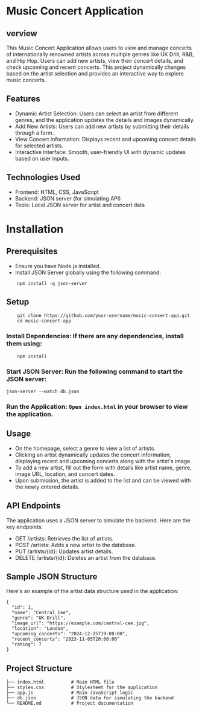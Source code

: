 # Music Concert Application
## verview
This Music Concert Application allows users to view and manage concerts of internationally renowned artists across multiple genres like UK Drill, R&B, and Hip Hop. Users can add new artists, view their concert details, and check upcoming and recent concerts. This project dynamically changes based on the artist selection and provides an interactive way to explore music concerts.

## Features
- Dynamic Artist Selection: Users can select an artist from different genres, and the application updates the details and images dynamically.
- Add New Artists: Users can add new artists by submitting their details through a form.
- View Concert Information: Displays recent and upcoming concert details for selected artists.
- Interactive Interface: Smooth, user-friendly UI with dynamic updates based on user inputs.

## Technologies Used
- Frontend: HTML, CSS, JavaScript
- Backend: JSON server (for simulating API)
- Tools: Local JSON server for artist and concert data

# Installation
## Prerequisites
- Ensure you have Node.js installed.
- Install JSON Server globally using the following command:
```
    npm install -g json-server
```
## Setup
```
    git clone https://github.com/your-username/music-concert-app.git
    cd music-concert-app

```
### Install Dependencies: If there are any dependencies, install them using:
```
    npm install
```    
### Start JSON Server: Run the following command to start the JSON server:
```
json-server --watch db.json
```
### Run the Application: `Open index.html` in your browser to view the application.

## Usage
- On the homepage, select a genre to view a list of artists.
- Clicking an artist dynamically updates the concert information, displaying recent and upcoming concerts along with the artist's image.
- To add a new artist, fill out the form with details like artist name, genre, image URL, location, and concert dates.
- Upon submission, the artist is added to the list and can be viewed with the newly entered details.

## API Endpoints
The application uses a JSON server to simulate the backend. Here are the key endpoints:

- GET /artists: Retrieves the list of artists.
- POST /artists: Adds a new artist to the database.
- PUT /artists/{id}: Updates artist details.
- DELETE /artists/{id}: Deletes an artist from the database.

## Sample JSON Structure
Here's an example of the artist data structure used in the application:

```
{
  "id": 1,
  "name": "Central Cee",
  "genre": "UK Drill",
  "image_url": "https://example.com/central-cee.jpg",
  "location": "London",
  "upcoming_concerts": "2024-12-25T19:00:00",
  "recent_concerts": "2023-11-05T20:00:00"
  "rating": 7
}
```
## Project Structure
```
├── index.html          # Main HTML file
├── styles.css          # Stylesheet for the application
├── app.js              # Main JavaScript logic
├── db.json             # JSON data for simulating the backend
└── README.md           # Project documentation
```
